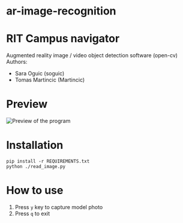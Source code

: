 # ar-image-recognition
# RIT Campus navigator
Augmented reality image / video object detection software (open-cv)
Authors:
  - Sara Oguic (soguic)
  - Tomas Martincic (Martincic)

# Preview

![Preview of the program](https://raw.githubusercontent.com/Martincic/ar-image-recognition/main/preview.gif)

# Installation
```
pip install -r REQUIREMENTS.txt
python ./read_image.py
```

# How to use
1. Press `y` key to capture model photo
2. Press `q` to exit
